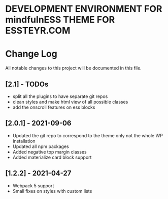 
# DEVELOPMENT ENVIRONMENT FOR mindfulnESS THEME FOR ESSTEYR.COM


# Change Log
All notable changes to this project will be documented in this file.

## [2.1] - TODOs
- split all the plugins to have separate git repos
- clean styles and make html view of all possible classes
- add the onscroll features on ess blocks

## [2.0.1] - 2021-09-06
- Updated the git repo to correspond to the theme only not the whole WP installation
- Updated all npm packages
- Added negative top margin classes
- Added materialize card block support
 
## [1.2.2] - 2021-04-27
- Webpack 5 support
- Small fixes on styles with custom lists
  
